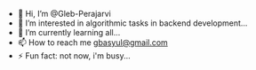 - 👋 Hi, I’m @Gleb-Perajarvi
- 👀 I’m interested in algorithmic tasks in backend development...
- 🌱 I’m currently learning all...
- 📫 How to reach me gbasyul@gmail.com
- ⚡ Fun fact: not now, i'm busy...
